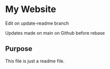 # My Website

Edit on update-readme branch

Updates made on main on Github before rebase

## Purpose

This file is just a readme file.
